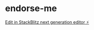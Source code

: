 # endorse-me

[Edit in StackBlitz next generation editor ⚡️](https://stackblitz.com/~/github.com/jpashami/endorse-me)